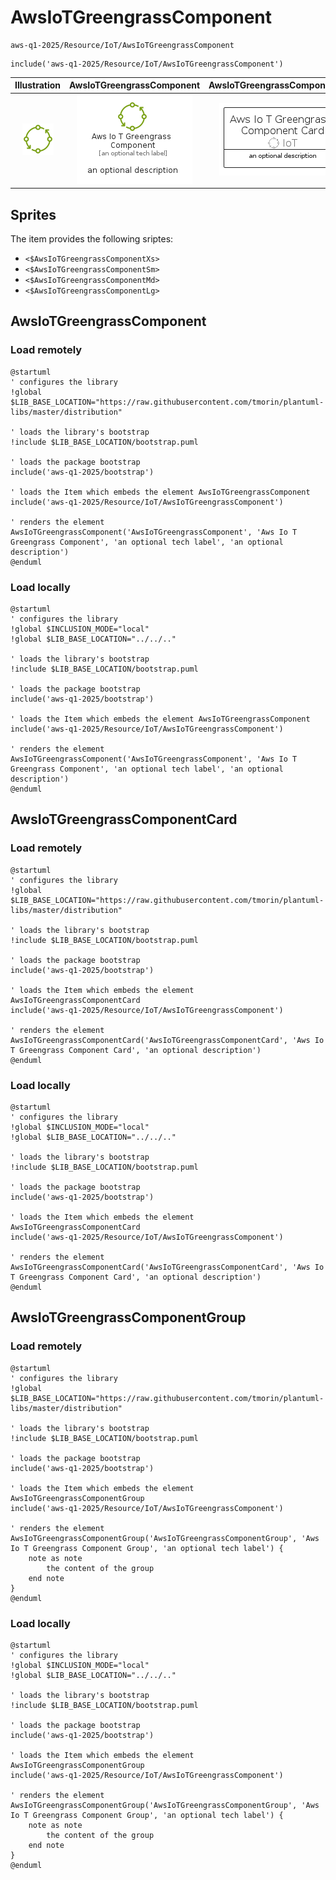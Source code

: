 # AwsIoTGreengrassComponent


```text
aws-q1-2025/Resource/IoT/AwsIoTGreengrassComponent
```

```text
include('aws-q1-2025/Resource/IoT/AwsIoTGreengrassComponent')
```



| Illustration | AwsIoTGreengrassComponent | AwsIoTGreengrassComponentCard | AwsIoTGreengrassComponentGroup |
| :---: | :---: | :---: | :---: |
| ![illustration for Illustration](../../../aws-q1-2025/Resource/IoT/AwsIoTGreengrassComponent.png) | ![illustration for AwsIoTGreengrassComponent](../../../aws-q1-2025/Resource/IoT/AwsIoTGreengrassComponent.Local.png) | ![illustration for AwsIoTGreengrassComponentCard](../../../aws-q1-2025/Resource/IoT/AwsIoTGreengrassComponentCard.Local.png) | ![illustration for AwsIoTGreengrassComponentGroup](../../../aws-q1-2025/Resource/IoT/AwsIoTGreengrassComponentGroup.Local.png) |



## Sprites
The item provides the following sriptes:

- `<$AwsIoTGreengrassComponentXs>`
- `<$AwsIoTGreengrassComponentSm>`
- `<$AwsIoTGreengrassComponentMd>`
- `<$AwsIoTGreengrassComponentLg>`





## AwsIoTGreengrassComponent

### Load remotely
```plantuml
@startuml
' configures the library
!global $LIB_BASE_LOCATION="https://raw.githubusercontent.com/tmorin/plantuml-libs/master/distribution"

' loads the library's bootstrap
!include $LIB_BASE_LOCATION/bootstrap.puml

' loads the package bootstrap
include('aws-q1-2025/bootstrap')

' loads the Item which embeds the element AwsIoTGreengrassComponent
include('aws-q1-2025/Resource/IoT/AwsIoTGreengrassComponent')

' renders the element
AwsIoTGreengrassComponent('AwsIoTGreengrassComponent', 'Aws Io T Greengrass Component', 'an optional tech label', 'an optional description')
@enduml
```

### Load locally
```plantuml
@startuml
' configures the library
!global $INCLUSION_MODE="local"
!global $LIB_BASE_LOCATION="../../.."

' loads the library's bootstrap
!include $LIB_BASE_LOCATION/bootstrap.puml

' loads the package bootstrap
include('aws-q1-2025/bootstrap')

' loads the Item which embeds the element AwsIoTGreengrassComponent
include('aws-q1-2025/Resource/IoT/AwsIoTGreengrassComponent')

' renders the element
AwsIoTGreengrassComponent('AwsIoTGreengrassComponent', 'Aws Io T Greengrass Component', 'an optional tech label', 'an optional description')
@enduml
```

## AwsIoTGreengrassComponentCard

### Load remotely
```plantuml
@startuml
' configures the library
!global $LIB_BASE_LOCATION="https://raw.githubusercontent.com/tmorin/plantuml-libs/master/distribution"

' loads the library's bootstrap
!include $LIB_BASE_LOCATION/bootstrap.puml

' loads the package bootstrap
include('aws-q1-2025/bootstrap')

' loads the Item which embeds the element AwsIoTGreengrassComponentCard
include('aws-q1-2025/Resource/IoT/AwsIoTGreengrassComponent')

' renders the element
AwsIoTGreengrassComponentCard('AwsIoTGreengrassComponentCard', 'Aws Io T Greengrass Component Card', 'an optional description')
@enduml
```

### Load locally
```plantuml
@startuml
' configures the library
!global $INCLUSION_MODE="local"
!global $LIB_BASE_LOCATION="../../.."

' loads the library's bootstrap
!include $LIB_BASE_LOCATION/bootstrap.puml

' loads the package bootstrap
include('aws-q1-2025/bootstrap')

' loads the Item which embeds the element AwsIoTGreengrassComponentCard
include('aws-q1-2025/Resource/IoT/AwsIoTGreengrassComponent')

' renders the element
AwsIoTGreengrassComponentCard('AwsIoTGreengrassComponentCard', 'Aws Io T Greengrass Component Card', 'an optional description')
@enduml
```

## AwsIoTGreengrassComponentGroup

### Load remotely
```plantuml
@startuml
' configures the library
!global $LIB_BASE_LOCATION="https://raw.githubusercontent.com/tmorin/plantuml-libs/master/distribution"

' loads the library's bootstrap
!include $LIB_BASE_LOCATION/bootstrap.puml

' loads the package bootstrap
include('aws-q1-2025/bootstrap')

' loads the Item which embeds the element AwsIoTGreengrassComponentGroup
include('aws-q1-2025/Resource/IoT/AwsIoTGreengrassComponent')

' renders the element
AwsIoTGreengrassComponentGroup('AwsIoTGreengrassComponentGroup', 'Aws Io T Greengrass Component Group', 'an optional tech label') {
    note as note
        the content of the group
    end note
}
@enduml
```

### Load locally
```plantuml
@startuml
' configures the library
!global $INCLUSION_MODE="local"
!global $LIB_BASE_LOCATION="../../.."

' loads the library's bootstrap
!include $LIB_BASE_LOCATION/bootstrap.puml

' loads the package bootstrap
include('aws-q1-2025/bootstrap')

' loads the Item which embeds the element AwsIoTGreengrassComponentGroup
include('aws-q1-2025/Resource/IoT/AwsIoTGreengrassComponent')

' renders the element
AwsIoTGreengrassComponentGroup('AwsIoTGreengrassComponentGroup', 'Aws Io T Greengrass Component Group', 'an optional tech label') {
    note as note
        the content of the group
    end note
}
@enduml
```

